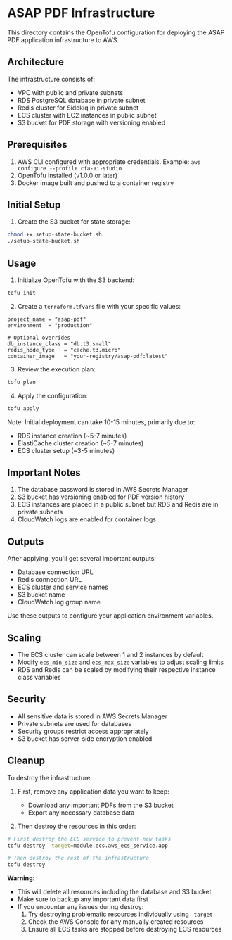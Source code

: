 # ASAP PDF Infrastructure

This directory contains the OpenTofu configuration for deploying the ASAP PDF application infrastructure to AWS.

## Architecture

The infrastructure consists of:

- VPC with public and private subnets
- RDS PostgreSQL database in private subnet
- Redis cluster for Sidekiq in private subnet
- ECS cluster with EC2 instances in public subnet
- S3 bucket for PDF storage with versioning enabled

## Prerequisites

1. AWS CLI configured with appropriate credentials. Example: `aws configure --profile cfa-ai-studio`
2. OpenTofu installed (v1.0.0 or later)
3. Docker image built and pushed to a container registry

## Initial Setup

1. Create the S3 bucket for state storage:
```bash
chmod +x setup-state-bucket.sh
./setup-state-bucket.sh
```

## Usage

1. Initialize OpenTofu with the S3 backend:
```bash
tofu init
```

2. Create a `terraform.tfvars` file with your specific values:
```hcl
project_name = "asap-pdf"
environment  = "production"

# Optional overrides
db_instance_class = "db.t3.small"
redis_node_type   = "cache.t3.micro"
container_image   = "your-registry/asap-pdf:latest"
```

3. Review the execution plan:
```bash
tofu plan
```

4. Apply the configuration:
```bash
tofu apply
```

Note: Initial deployment can take 10-15 minutes, primarily due to:
- RDS instance creation (~5-7 minutes)
- ElastiCache cluster creation (~5-7 minutes)
- ECS cluster setup (~3-5 minutes)

## Important Notes

1. The database password is stored in AWS Secrets Manager
2. S3 bucket has versioning enabled for PDF version history
3. ECS instances are placed in a public subnet but RDS and Redis are in private subnets
4. CloudWatch logs are enabled for container logs

## Outputs

After applying, you'll get several important outputs:

- Database connection URL
- Redis connection URL
- ECS cluster and service names
- S3 bucket name
- CloudWatch log group name

Use these outputs to configure your application environment variables.

## Scaling

- The ECS cluster can scale between 1 and 2 instances by default
- Modify `ecs_min_size` and `ecs_max_size` variables to adjust scaling limits
- RDS and Redis can be scaled by modifying their respective instance class variables

## Security

- All sensitive data is stored in AWS Secrets Manager
- Private subnets are used for databases
- Security groups restrict access appropriately
- S3 bucket has server-side encryption enabled

## Cleanup

To destroy the infrastructure:

1. First, remove any application data you want to keep:
   - Download any important PDFs from the S3 bucket
   - Export any necessary database data

2. Then destroy the resources in this order:
```bash
# First destroy the ECS service to prevent new tasks
tofu destroy -target=module.ecs.aws_ecs_service.app

# Then destroy the rest of the infrastructure
tofu destroy
```

**Warning**:
- This will delete all resources including the database and S3 bucket
- Make sure to backup any important data first
- If you encounter any issues during destroy:
  1. Try destroying problematic resources individually using `-target`
  2. Check the AWS Console for any manually created resources
  3. Ensure all ECS tasks are stopped before destroying ECS resources
